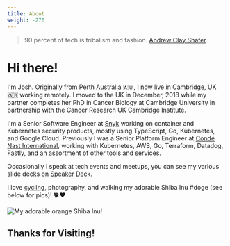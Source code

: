 ```yaml
---
title: About
weight: -270
---
```


<blockquote> 90 percent of tech is tribalism and fashion. 
<span itemscope itemtype="http://schema.org/Person" class="cite">
  <span itemprop="author name"><a href="https://twitter.com/littleidea">Andrew Clay Shafer</a></span>
</span></blockquote>

# Hi there!

I'm Josh. Originally from Perth Australia 🇦🇺, I now live in Cambridge, UK :gb: working remotely. I moved to the UK in December, 2018 while my partner completes her PhD in Cancer Biology at Cambridge University in partnership with the Cancer Research UK Cambridge Institute.

I'm a Senior Software Engineer at [Snyk](https://snyk.io) working on container and Kubernetes security products, mostly using TypeScript, Go, Kubernetes, and Google Cloud. Previously I was a Senior Platform Engineer at [Condé Nast International](https://condenastinternational.com), working with Kubernetes, AWS, Go, Terraform, Datadog, Fastly, and an assortment of other tools and services.

Occasionally I speak at tech events and meetups, you can see my various slide decks on [Speaker Deck](https://speakerdeck.com/jmickey).

I love [cycling](https://www.strava.com/athletes/32368360), photography, and walking my adorable Shiba Inu #doge (see below for pics)! :dog2::heart:

![My adorable orange Shiba Inu!](/images/2019/05/puppy-images.png)

## Thanks for Visiting!

